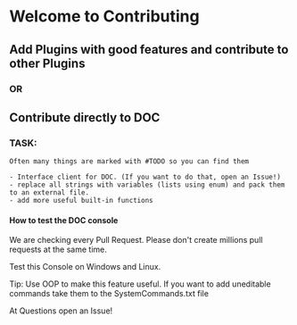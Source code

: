 # Welcome to Contributing

## Add Plugins with good features and contribute to other Plugins

### OR

## Contribute directly to DOC

### TASK:

`````text
Often many things are marked with #TODO so you can find them

- Interface client for DOC. (If you want to do that, open an Issue!)
- replace all strings with variables (lists using enum) and pack them to an external file.
- add more useful built-in functions
`````

#### How to test the DOC console

We  are checking every Pull Request. Please don't create millions pull requests at the same time.

Test this Console on Windows and Linux. 

Tip: Use OOP to make this feature useful. If you want to add uneditable commands take them to the SystemCommands.txt file

At Questions open an Issue!